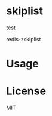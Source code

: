 skiplist
===============

test

redis-zskiplist


Usage
===============


License
===============

MIT
